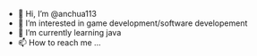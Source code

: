 - 👋 Hi, I’m @anchua113
- 👀 I’m interested in game development/software developement
- 🌱 I’m currently learning java
- 📫 How to reach me ...

<!---
anchua113/anchua113 is a ✨ special ✨ repository because its `README.md` (this file) appears on your GitHub profile.
You can click the Preview link to take a look at your changes.
--->
